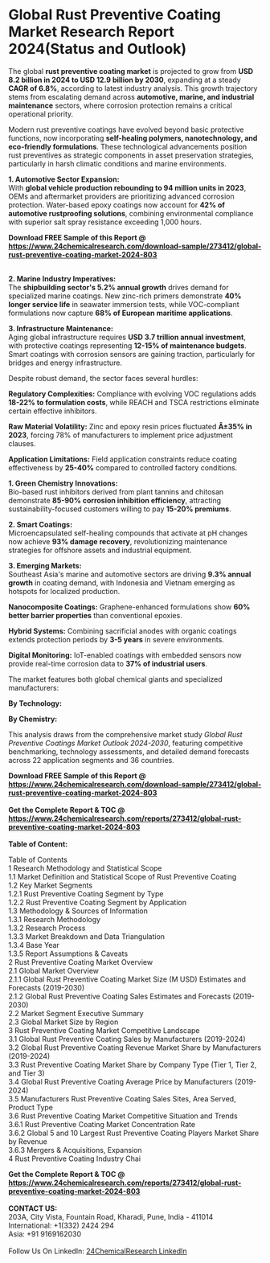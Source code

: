 <h1>Global Rust Preventive Coating Market Research Report 2024(Status and Outlook)</h1><p>The global <strong>rust preventive coating market</strong> is projected to grow from <strong>USD 8.2 billion in 2024 to USD 12.9 billion by 2030</strong>, expanding at a steady <strong>CAGR of 6.8%</strong>, according to latest industry analysis. This growth trajectory stems from escalating demand across <strong>automotive, marine, and industrial maintenance</strong> sectors, where corrosion protection remains a critical operational priority.</p><p>Modern rust preventive coatings have evolved beyond basic protective functions, now incorporating <strong>self-healing polymers, nanotechnology, and eco-friendly formulations</strong>. These technological advancements position rust preventives as strategic components in asset preservation strategies, particularly in harsh climatic conditions and marine environments.</p><p><strong>1. Automotive Sector Expansion:</strong><br>
With <strong>global vehicle production rebounding to 94 million units in 2023</strong>, OEMs and aftermarket providers are prioritizing advanced corrosion protection. Water-based epoxy coatings now account for <strong>42% of automotive rustproofing solutions</strong>, combining environmental compliance with superior salt spray resistance exceeding 1,000 hours.</p><div><b>Download FREE Sample of this Report @ 
            <a href="https://www.24chemicalresearch.com/download-sample/273412/global-rust-preventive-coating-market-2024-803">
            https://www.24chemicalresearch.com/download-sample/273412/global-rust-preventive-coating-market-2024-803</a></b></div><br><p><strong>2. Marine Industry Imperatives:</strong><br>
The <strong>shipbuilding sector's 5.2% annual growth</strong> drives demand for specialized marine coatings. New zinc-rich primers demonstrate <strong>40% longer service life</strong> in seawater immersion tests, while VOC-compliant formulations now capture <strong>68% of European maritime applications</strong>.</p><p><strong>3. Infrastructure Maintenance:</strong><br>
Aging global infrastructure requires <strong>USD 3.7 trillion annual investment</strong>, with protective coatings representing <strong>12-15% of maintenance budgets</strong>. Smart coatings with corrosion sensors are gaining traction, particularly for bridges and energy infrastructure.</p><p>Despite robust demand, the sector faces several hurdles:</p><p><strong>Regulatory Complexities:</strong> Compliance with evolving VOC regulations adds <strong>18-22% to formulation costs</strong>, while REACH and TSCA restrictions eliminate certain effective inhibitors.</p><p><strong>Raw Material Volatility:</strong> Zinc and epoxy resin prices fluctuated <strong>Â±35% in 2023</strong>, forcing 78% of manufacturers to implement price adjustment clauses.</p><p><strong>Application Limitations:</strong> Field application constraints reduce coating effectiveness by <strong>25-40%</strong> compared to controlled factory conditions.</p><p><strong>1. Green Chemistry Innovations:</strong><br>
Bio-based rust inhibitors derived from plant tannins and chitosan demonstrate <strong>85-90% corrosion inhibition efficiency</strong>, attracting sustainability-focused customers willing to pay <strong>15-20% premiums</strong>.</p><p><strong>2. Smart Coatings:</strong><br>
Microencapsulated self-healing compounds that activate at pH changes now achieve <strong>93% damage recovery</strong>, revolutionizing maintenance strategies for offshore assets and industrial equipment.</p><p><strong>3. Emerging Markets:</strong><br>
Southeast Asia's marine and automotive sectors are driving <strong>9.3% annual growth</strong> in coating demand, with Indonesia and Vietnam emerging as hotspots for localized production.</p><p><strong>Nanocomposite Coatings:</strong> Graphene-enhanced formulations show <strong>60% better barrier properties</strong> than conventional epoxies.</p><p><strong>Hybrid Systems:</strong> Combining sacrificial anodes with organic coatings extends protection periods by <strong>3-5 years</strong> in severe environments.</p><p><strong>Digital Monitoring:</strong> IoT-enabled coatings with embedded sensors now provide real-time corrosion data to <strong>37% of industrial users</strong>.</p><p>The market features both global chemical giants and specialized manufacturers:</p><p><strong>By Technology:</strong></p><p><strong>By Chemistry:</strong></p><p>This analysis draws from the comprehensive market study <em>Global Rust Preventive Coatings Market Outlook 2024-2030</em>, featuring competitive benchmarking, technology assessments, and detailed demand forecasts across 22 application segments and 36 countries.</p><div><b>Download FREE Sample of this Report @ 
            <a href="https://www.24chemicalresearch.com/download-sample/273412/global-rust-preventive-coating-market-2024-803">
            https://www.24chemicalresearch.com/download-sample/273412/global-rust-preventive-coating-market-2024-803</a></b></div><br><div><b>Get the Complete Report & TOC @ 
            <a href="https://www.24chemicalresearch.com/reports/273412/global-rust-preventive-coating-market-2024-803">
            https://www.24chemicalresearch.com/reports/273412/global-rust-preventive-coating-market-2024-803</a></b></div><br>
            <b>Table of Content:</b><p>Table of Contents<br />
1 Research Methodology and Statistical Scope<br />
1.1 Market Definition and Statistical Scope of Rust Preventive Coating<br />
1.2 Key Market Segments<br />
1.2.1 Rust Preventive Coating Segment by Type<br />
1.2.2 Rust Preventive Coating Segment by Application<br />
1.3 Methodology & Sources of Information<br />
1.3.1 Research Methodology<br />
1.3.2 Research Process<br />
1.3.3 Market Breakdown and Data Triangulation<br />
1.3.4 Base Year<br />
1.3.5 Report Assumptions & Caveats<br />
2 Rust Preventive Coating Market Overview<br />
2.1 Global Market Overview<br />
2.1.1 Global Rust Preventive Coating Market Size (M USD) Estimates and Forecasts (2019-2030)<br />
2.1.2 Global Rust Preventive Coating Sales Estimates and Forecasts (2019-2030)<br />
2.2 Market Segment Executive Summary<br />
2.3 Global Market Size by Region<br />
3 Rust Preventive Coating Market Competitive Landscape<br />
3.1 Global Rust Preventive Coating Sales by Manufacturers (2019-2024)<br />
3.2 Global Rust Preventive Coating Revenue Market Share by Manufacturers (2019-2024)<br />
3.3 Rust Preventive Coating Market Share by Company Type (Tier 1, Tier 2, and Tier 3)<br />
3.4 Global Rust Preventive Coating Average Price by Manufacturers (2019-2024)<br />
3.5 Manufacturers Rust Preventive Coating Sales Sites, Area Served, Product Type<br />
3.6 Rust Preventive Coating Market Competitive Situation and Trends<br />
3.6.1 Rust Preventive Coating Market Concentration Rate<br />
3.6.2 Global 5 and 10 Largest Rust Preventive Coating Players Market Share by Revenue<br />
3.6.3 Mergers & Acquisitions, Expansion<br />
4 Rust Preventive Coating Industry Chai</p><div><b>Get the Complete Report & TOC @ 
            <a href="https://www.24chemicalresearch.com/reports/273412/global-rust-preventive-coating-market-2024-803">
            https://www.24chemicalresearch.com/reports/273412/global-rust-preventive-coating-market-2024-803</a></b></div><br><b>CONTACT US:</b><br>
            203A, City Vista, Fountain Road, Kharadi, Pune, India - 411014<br>
            International: +1(332) 2424 294<br>
            Asia: +91 9169162030 <br><br>
            Follow Us On LinkedIn: <a href="https://www.linkedin.com/company/24chemicalresearch/">24ChemicalResearch LinkedIn</a>